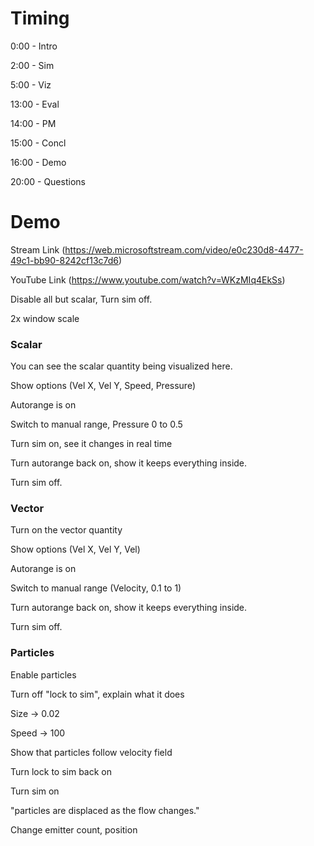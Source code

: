 # Timing

0:00 - Intro

2:00 - Sim

5:00 - Viz 

13:00 - Eval

14:00 - PM

15:00 - Concl

16:00 - Demo

20:00 - Questions

# Demo

Stream Link (https://web.microsoftstream.com/video/e0c230d8-4477-49c1-bb90-8242cf13c7d6)

YouTube Link (https://www.youtube.com/watch?v=WKzMIq4EkSs)

Disable all but scalar, Turn sim off.

2x window scale

### Scalar

You can see the scalar quantity being visualized here.

Show options (Vel X, Vel Y, Speed, Pressure)

Autorange is on

Switch to manual range, Pressure $0$ to $0.5$

Turn sim on, see it changes in real time

Turn autorange back on, show it keeps everything inside.

Turn sim off.

### Vector

Turn on the vector quantity

Show options (Vel X, Vel Y, Vel)

Autorange is on

Switch to manual range (Velocity, $0.1$ to $1$)

Turn autorange back on, show it keeps everything inside.

Turn sim off.

### Particles

Enable particles

Turn off "lock to sim", explain what it does

Size -> 0.02

Speed -> 100

Show that particles follow velocity field

Turn lock to sim back on

Turn sim on

"particles are displaced as the flow changes."

Change emitter count, position